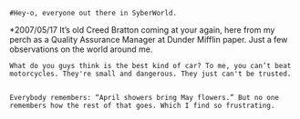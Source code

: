 
    #Hey-o, everyone out there in SyberWorld.
   *2007/05/17
It’s old Creed Bratton coming at your again, here from my perch as a Quality Assurance Manager at Dunder Mifflin paper. Just a few observations on the world around me.
     

    What do you guys think is the best kind of car? To me, you can’t beat motorcycles. They're small and dangerous. They just can't be trusted.
     

    Everybody remembers: “April showers bring May flowers.” But no one remembers how the rest of that goes. Which I find so frustrating.
